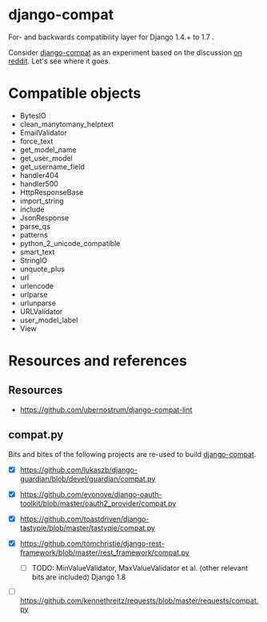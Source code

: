 django-compat
=============

For- and backwards compatibility layer for Django 1.4.+ to 1.7 .

Consider [django-compat](https://github.com/arteria/django-compat) as an experiment based on the discussion [on reddit](http://redd.it/2jrr4l). 
Let's see where it goes. 

# Compatible objects

* BytesIO
* clean_manytomany_helptext
* EmailValidator
* force_text
* get_model_name
* get_user_model
* get_username_field
* handler404
* handler500
* HttpResponseBase
* import_string
* include
* JsonResponse
* parse_qs
* patterns
* python_2_unicode_compatible
* smart_text
* StringIO
* unquote_plus
* url
* urlencode
* urlparse
* urlunparse
* URLValidator
* user_model_label
* View



# Resources and references 

## Resources 
* https://github.com/ubernostrum/django-compat-lint

## compat.py

Bits and bites of the following projects are re-used to build [django-compat](https://github.com/arteria/django-compat).

- [x] https://github.com/lukaszb/django-guardian/blob/devel/guardian/compat.py
- [X] https://github.com/evonove/django-oauth-toolkit/blob/master/oauth2_provider/compat.py
- [X] https://github.com/toastdriven/django-tastypie/blob/master/tastypie/compat.py
- [X] https://github.com/tomchristie/django-rest-framework/blob/master/rest_framework/compat.py
	- [ ] TODO: MinValueValidator, MaxValueValidator et al. (other relevant bits are included) Django 1.8
- [ ] https://github.com/kennethreitz/requests/blob/master/requests/compat.py

 

